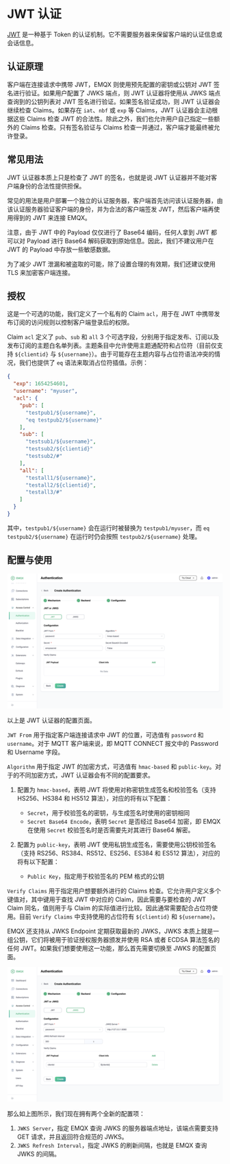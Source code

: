 # JWT 认证

[JWT](https://jwt.io/) 是一种基于 Token 的认证机制。它不需要服务器来保留客户端的认证信息或会话信息。

## 认证原理

客户端在连接请求中携带 JWT，EMQX 则使用预先配置的密钥或公钥对 JWT 签名进行验证。如果用户配置了 JWKS 端点，则 JWT 认证器将使用从 JWKS 端点查询到的公钥列表对 JWT 签名进行验证。如果签名验证成功，则 JWT 认证器会继续检查 Claims。如果存在 `iat`、`nbf` 或 `exp` 等 Claims，JWT 认证器会主动根据这些 Claims 检查 JWT 的合法性。除此之外，我们也允许用户自己指定一些额外的 Claims 检查。只有签名验证与 Claims 检查一并通过，客户端才能最终被允许登录。

## 常见用法

JWT 认证器本质上只是检查了 JWT 的签名，也就是说 JWT 认证器并不能对客户端身份的合法性提供担保。

常见的用法是用户部署一个独立的认证服务器，客户端首先访问该认证服务器，由该认证服务器验证客户端的身份，并为合法的客户端签发 JWT，然后客户端再使用得到的 JWT 来连接 EMQX。

注意，由于 JWT 中的 Payload 仅仅进行了 Base64 编码，任何人拿到 JWT 都可以对 Payload 进行 Base64 解码获取到原始信息。因此，我们不建议用户在 JWT 的 Payload 中存放一些敏感数据。

为了减少 JWT 泄漏和被盗取的可能，除了设置合理的有效期，我们还建议使用 TLS 来加密客户端连接。

## 授权

这是一个可选的功能，我们定义了一个私有的 Claim `acl`，用于在 JWT 中携带发布订阅的访问规则以控制客户端登录后的权限。

Claim `acl`  定义了 `pub`、`sub` 和 `all` 3 个可选字段，分别用于指定发布、订阅以及发布订阅的主题白名单列表。主题条目中允许使用主题通配符和占位符（目前仅支持 `${clientid}` 与 `${username}`）。由于可能存在主题内容与占位符语法冲突的情况，我们也提供了 `eq` 语法来取消占位符插值。示例：

```json
{
  "exp": 1654254601,
  "username": "myuser",
  "acl": {
    "pub": [
      "testpub1/${username}",
      "eq testpub2/${username}"
    ],
    "sub": [
      "testsub1/${username}",
      "testsub2/${clientid}"
      "testsub2/#"
    ],
    "all": [
      "testall1/${username}",
      "testall2/${clientid}",
      "testall3/#"
    ]
  }
}
```

其中，`testpub1/${username}` 会在运行时被替换为 `testpub1/myuser`，而 `eq testpub2/${username}` 在运行时仍会按照 `testpub2/${username}` 处理。

## 配置与使用

![](./assets/authn-jwt-1.png)

以上是 JWT 认证器的配置页面。

`JWT From` 用于指定客户端连接请求中 JWT 的位置，可选值有 `password` 和 `username`。对于 MQTT 客户端来说，即 MQTT CONNECT 报文中的 Password 和 Username 字段。

`Algorithm` 用于指定 JWT 的加密方式，可选值有 `hmac-based` 和 `public-key`。对于的不同加密方式，JWT 认证器会有不同的配置要求。

1. 配置为 `hmac-based`，表明 JWT 将使用对称密钥生成签名和校验签名（支持 HS256、HS384 和 HS512 算法），对应的将有以下配置：
   - `Secret`，用于校验签名的密钥，与生成签名时使用的密钥相同
   - `Secret Base64 Encode`，表明 `Secret` 是否经过 Base64 加密，即 EMQX 在使用 `Secret` 校验签名时是否需要先对其进行 Base64 解密。

2. 配置为 `public-key`，表明 JWT 使用私钥生成签名，需要使用公钥校验签名（支持 RS256、RS384、RS512、ES256、ES384 和 ES512 算法），对应的将有以下配置：
   - `Public Key`，指定用于校验签名的 PEM 格式的公钥

`Verify Claims` 用于指定用户想要额外进行的 Claims 检查。它允许用户定义多个键值对，其中键用于查找  JWT 中对应的 Claim，因此需要与要检查的 JWT Claim 同名，值则用于与 Claim 的实际值进行比较。因此通常需要配合占位符使用。目前 `Verify Claims` 中支持使用的占位符有 `${clientid}` 和 `${username}`。

EMQX 还支持从 JWKS Endpoint 定期获取最新的 JWKS，JWKS 本质上就是一组公钥，它们将被用于验证授权服务器颁发并使用 RSA 或者 ECDSA 算法签名的任何 JWT。如果我们想要使用这一功能，那么首先需要切换至 JWKS 的配置页面。

![](./assets/authn-jwt-2.png)

那么如上图所示，我们现在拥有两个全新的配置项：

1. `JWKS Server`，指定 EMQX 查询 JWKS 的服务器端点地址，该端点需要支持 GET 请求，并且返回符合规范的 JWKS。
2. `JWKS Refresh Interval`，指定 JWKS 的刷新间隔，也就是 EMQX 查询 JWKS 的间隔。
